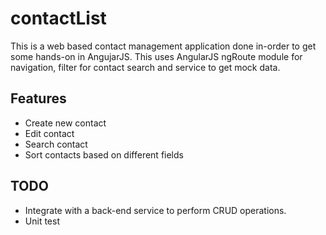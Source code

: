 # contactList
This is a web based contact management application done in-order to get some hands-on in AngujarJS. This uses AngularJS ngRoute module for navigation, filter for contact search and service to get mock data.

Features
--------
* Create new contact
* Edit contact
* Search contact
* Sort contacts based on different fields

TODO
----
* Integrate with a back-end service to perform CRUD operations.
* Unit test
